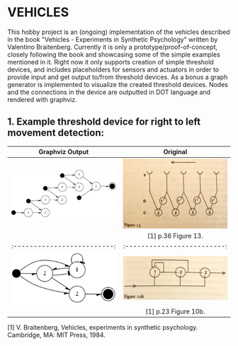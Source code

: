 # VEHICLES

 This hobby project is an (ongoing) implementation of the vehicles described in the book "Vehicles - Experiments in Synthetic Psychology" written by Valentino Braitenberg. Currently it is only a prototype/proof-of-concept, closely following the book and showcasing some of the simple examples mentioned in it. Right now it only supports creation of simple threshold devices, and includes placeholders for sensors and actuators in order to provide input and get output to/from threshold devices. As a bonus a graph generator is implemented to visualize the created threshold devices. Nodes and the connections in the device are outputted in DOT language and rendered with graphviz.

 ## 1. Example threshold device for right to left movement detection:
Graphviz Output             |  Original
:-------------------------:|:-------------------------:
<img src="./right2left/right2left_movement.png" width="400">  |  <img src="./right2left/r2l_org.JPG" width="400">
||[1] p.36 Figure 13.
:-------------------------:|:-------------------------:
<img src="./3pulse-demo/3p_network.png" width="400">  |  <img src="./3pulse-demo/3pulse.png" width="400">
||[1] p.23 Figure 10b.





[1] V. Braitenberg, Vehicles, experiments in synthetic psychology. Cambridge, MA: MIT Press, 1984. 

